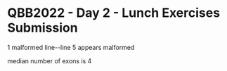  # QBB2022 - Day 2 - Lunch Exercises Submission
 
 1 malformed line--line 5 appears malformed
 
 median number of exons is 4
 
 
